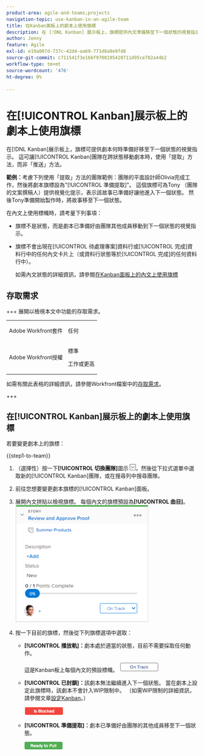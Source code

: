 ```yaml
---
product-area: agile-and-teams;projects
navigation-topic: use-kanban-in-an-agile-team
title: 在Kanban面板上的劇本上使用旗標
description: 在 [!DNL Kanban] 展示板上，旗標提供內文準備移至下一個狀態的視覺指示。 這可讓Kanban團隊在跨狀態移動故事時使用「提取」方法，而非「推送」方法。
author: Jenny
feature: Agile
exl-id: e19a007d-737c-42d4-aa69-771d8a9e9fd8
source-git-commit: c711541f3e166f9700195420711d95ce782a44b2
workflow-type: tm+mt
source-wordcount: '476'
ht-degree: 0%

---
```


# 在[!UICONTROL Kanban]展示板上的劇本上使用旗標

在[!DNL Kanban]展示板上，旗標可提供劇本何時準備好移至下一個狀態的視覺指示。 這可讓[!UICONTROL Kanban]團隊在跨狀態移動劇本時，使用「提取」方法，而非「推送」方法。

**範例：**&#x200B;考慮下列使用「提取」方法的團隊範例：團隊的平面設計師Olivia完成工作，然後將劇本旗標設為&quot;[!UICONTROL 準備提取]&quot;。 這個旗標可為Tony （團隊的文案撰稿人）提供視覺化提示，表示該故事已準備好讓他進入下一個狀態。 然後Tony準備開始製作時，將故事移至下一個狀態。

在內文上使用標幟時，請考量下列事項：

* 旗標不是狀態，而是劇本已準備好由團隊其他成員移動到下一個狀態的視覺指示。
* 旗標不會出現在[!UICONTROL 待處理專案]資料行或[!UICONTROL 完成]資料行中的任何內文卡片上（或資料行狀態等於[!UICONTROL 完成]的任何資料行中）。

  如需內文狀態的詳細資訊，請參閱[在Kanban面板上的內文上使用旗標](#updating-the-status-of-stories-and-subtasks)

## 存取需求

+++ 展開以檢視本文中功能的存取需求。

<table style="table-layout:auto"> 
 <col> 
 </col> 
 <col> 
 </col> 
 <tbody> 
  <tr> 
   <td role="rowheader">Adobe Workfront套件</td> 
   <td> <p>任何</p> </td> 
  </tr> 
  <tr> 
   <td role="rowheader">Adobe Workfront授權</td> 
   <td> <p>標準</p> 
   <p>工作或更高</p> </td> 
  </tr>
 </tbody> 
</table>

如需有關此表格的詳細資訊，請參閱Workfront檔案中的[存取需求](/help/quicksilver/administration-and-setup/add-users/access-levels-and-object-permissions/access-level-requirements-in-documentation.md)。

+++

## 在[!UICONTROL Kanban]展示板上的劇本上使用旗標

若要變更劇本上的旗標：

{{step1-to-team}}

1. （選擇性）按一下&#x200B;**[!UICONTROL 切換團隊]**&#x200B;圖示![切換團隊圖示](assets/switch-team-icon.png)，然後從下拉式選單中選取新的[!UICONTROL Kanban]團隊，或在搜尋列中搜尋團隊。

1. 前往您想要變更劇本旗標的[!UICONTROL Kanban]面板。
1. 展開內文拼貼以檢視旗標。
每個內文的旗標預設為&#x200B;**[!UICONTROL 曲目]**。
   ![看板卡](assets/agile-storycard-kanban-2021-350x308.png)

1. 按一下目前的旗標，然後從下列旗標選項中選取：

   * **[!UICONTROL 播放軌]：**&#x200B;劇本處於適當的狀態，目前不需要採取任何動作。

     這是Kanban板上每個內文的預設標幟。
     ![kanban_flag_ontrack.png](assets/kanban-flag-ontrack.png)

   * **[!UICONTROL 已封鎖]：**&#x200B;該劇本無法繼續進入下一個狀態。 當在劇本上設定此旗標時，該劇本不會計入WIP限制中。 （如需WIP限制的詳細資訊，請參閱文章[設定Kanban](../../agile/get-started-with-agile-in-workfront/configure-kanban.md)。）

     ![kanban_flag_blocked.png](assets/kanban-flag-blocked.png)

   * **[!UICONTROL 準備提取]：**&#x200B;劇本已準備好由團隊的其他成員移至下一個狀態。

     ![kanban_flag_ready.png](assets/kanban-flag-ready.png)
